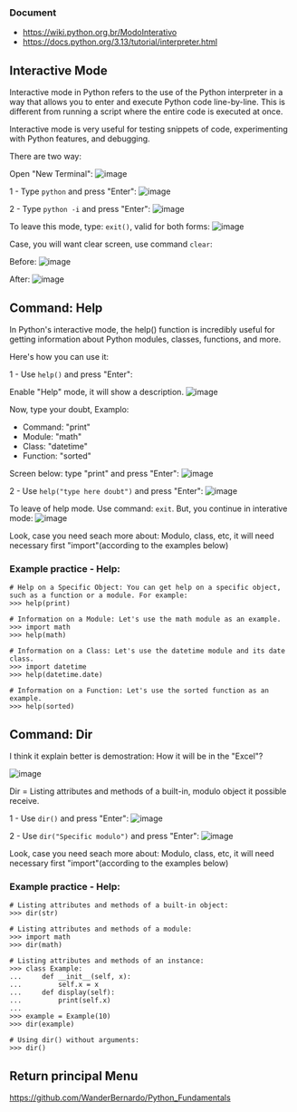 
### Document
- https://wiki.python.org.br/ModoInterativo
- https://docs.python.org/3.13/tutorial/interpreter.html


## Interactive Mode

Interactive mode in Python refers to the use of the Python interpreter in a way that allows you to enter and execute Python code line-by-line. This is different from running a script where the entire code is executed at once. 

Interactive mode is very useful for testing snippets of code, experimenting with Python features, and debugging.

There are two way:

Open "New Terminal":
![image](https://github.com/user-attachments/assets/74a68e20-5a34-49ea-9107-0476be739e09)

1 - Type ``` python ``` and press "Enter":
![image](https://github.com/user-attachments/assets/ba442e46-b6bd-4543-b9e6-9020e97f5920)

2 - Type ``` python -i ``` and press "Enter":
![image](https://github.com/user-attachments/assets/01329deb-748d-4fc1-95cc-b00a281497ec)

To leave this mode, type: ``` exit() ```, valid for both forms:
![image](https://github.com/user-attachments/assets/b33fa185-d344-4a86-8432-01cea47ede85)

Case, you will want clear screen, use command  ``` clear ```:

Before:
![image](https://github.com/user-attachments/assets/67c6487f-f752-434a-b0a4-0e3c9333b816)

After:
![image](https://github.com/user-attachments/assets/42d634f7-ecab-47c2-8f3d-bed974b9bd18)


## Command: Help

In Python's interactive mode, the help() function is incredibly useful for getting information about Python modules, classes, functions, and more.

Here's how you can use it:

1 - Use ``` help() ``` and press "Enter":

Enable "Help" mode, it will show a description.
![image](https://github.com/user-attachments/assets/1b3ff86a-2aea-4bd6-a4e5-1cdf72f5845e)

Now, type your doubt, Examplo:
- Command: "print"
- Module: "math"
- Class: "datetime"
- Function: "sorted"

Screen below: type "print" and press "Enter":
![image](https://github.com/user-attachments/assets/82acdd20-23bb-454f-8125-01f345c947a0)

2 - Use ``` help("type here doubt") ``` and press "Enter":
![image](https://github.com/user-attachments/assets/e8c90bb7-478e-4f2e-8e7e-e2e3fed0d5e8)

To leave of help mode. Use command: ``` exit ```. But, you continue in interative mode:
![image](https://github.com/user-attachments/assets/c63dbc26-408b-4a9b-bb27-765cda54dba5)

Look, case you need seach more about: Modulo, class, etc, it will need necessary first "import"(according to the examples below)

### Example practice - Help:
```
# Help on a Specific Object: You can get help on a specific object, such as a function or a module. For example:
>>> help(print)

# Information on a Module: Let's use the math module as an example.
>>> import math
>>> help(math)

# Information on a Class: Let's use the datetime module and its date class.
>>> import datetime
>>> help(datetime.date)

# Information on a Function: Let's use the sorted function as an example.
>>> help(sorted)
```

## Command: Dir

I think it explain better is demostration: How it will be in the "Excel"?

![image](https://github.com/user-attachments/assets/9bc7904c-5bb5-4650-9b97-a15c5a164b96)

Dir = Listing attributes and methods of a built-in, modulo object it possible receive.

1 - Use ``` dir() ``` and press "Enter":
![image](https://github.com/user-attachments/assets/9f80ef29-17b9-457f-8a1d-bdff5a42f809)

2 - Use ``` dir("Specific modulo") ``` and press "Enter":
![image](https://github.com/user-attachments/assets/d6c60f5a-1768-4770-b057-96c488d02e76)

Look, case you need seach more about: Modulo, class, etc, it will need necessary first "import"(according to the examples below)

### Example practice - Help:
```
# Listing attributes and methods of a built-in object:
>>> dir(str)

# Listing attributes and methods of a module:
>>> import math
>>> dir(math)

# Listing attributes and methods of an instance:
>>> class Example:
...     def __init__(self, x):
...         self.x = x
...     def display(self):
...         print(self.x)
...
>>> example = Example(10)
>>> dir(example)

# Using dir() without arguments:
>>> dir()
```

## Return principal Menu

https://github.com/WanderBernardo/Python_Fundamentals
